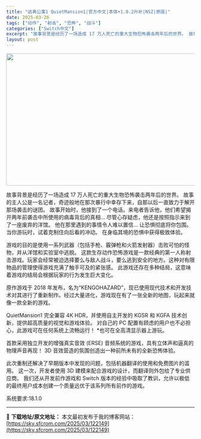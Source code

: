 ```yaml
---
title: "逃离公寓1 QuietMansion1|官方中文|本体+1.0.2升补|NSZ|原版|"
date: 2025-03-26
tags: ["动作", "射击", "恐怖", "战斗"]
categories: ["Switch中文"]
excerpt: "故事背景是经历了一场造成 17 万人死亡的重大生物恐怖袭击两年后的世界。 故事的主人公是一名记者，奇迹般地在那次暴行中幸存下来，自那以后一直致力于解开那场袭击的谜团。 故事开始时，他接到了一个电话。来电者告诉他，他们希望揭开两年前袭击中所使用的病毒背后的真相… 尽管心存疑虑，他还是按照指示来到了一座&hellip;"
layout: post
---
```


<img class="aligncenter size-full wp-image-122141" src="https://sky.sfcrom.com/wp-content/uploads/2025/03/2025032607391729.webp" alt="" width="616" height="353" />

故事背景是经历了一场造成 17 万人死亡的重大生物恐怖袭击两年后的世界。
故事的主人公是一名记者，奇迹般地在那次暴行中幸存下来，自那以后一直致力于解开那场袭击的谜团。
故事开始时，他接到了一个电话。来电者告诉他，他们希望揭开两年前袭击中所使用的病毒背后的真相…
尽管心存疑虑，他还是按照指示来到了一座废弃的洋馆。
他在那里遇到的事情令人难以置信…
让恐惧彻底将你包围。
当你游玩时，试着克制住向后看的冲动。
在身临其境的恐惧中获得极致体验。

游戏的目的是使用一系列武器（包括手枪、霰弹枪和火箭发射器）击败可怕的怪物，并从洋馆和实验室中逃脱。
这款生存动作恐怖游戏是一款经典的第一人称射击游戏。玩家会经常被迫选择要么与敌人战斗，要么逃到安全的地方。这种对有限物品的管理使得游戏充满了触手可及的紧张感。
此游戏还存在多种结局，这意味着游戏的结局会根据玩家的行为发生巨大变化。

原作游戏于 2018 年发布，名为“KENGOHAZARD”，现已使用现代技术和开发技术对其进行了重新制作。经过大量进化，游戏现在有了一张全新的地图，玩起来就像一款全新的游戏。

QuietMansion1 完全兼容 4K HDR，并使用自主开发的 KGSR 和 KGFA 技术创新，提供超高质量的视觉和游戏体验。
对自己的 PC 配置有顾虑的用户也不必担心，此游戏可在任何系统上流畅运行！
*也可在全高清显示器上游玩。

首款采用独立开发的增强真实音效 (ERSE) 音频系统的游戏，具有立体声和逼真的物理声音再现！
3D 音效营造的氛围创造出一种前所未有的全新恐怖体验。

此次重制还解决了早期版本中发现的问题，包括机器翻译的使用和免费图片的滥用。
这一次，开发者使用 3D 建模来配合游戏的设计，而翻译则外包给了专业供应商。
我们还从开发前作游戏和 Switch 版本的经验中吸取了教训，允许以极低的最终用户成本创建一个质量远优于该系列所有前作的游戏。

系统要求:18.1.0

---
📖 **下载地址/原文地址：** 本文最初发布于我的博客网站：[https://sky.sfcrom.com/2025/03/122149](https://sky.sfcrom.com/2025/03/122149)
